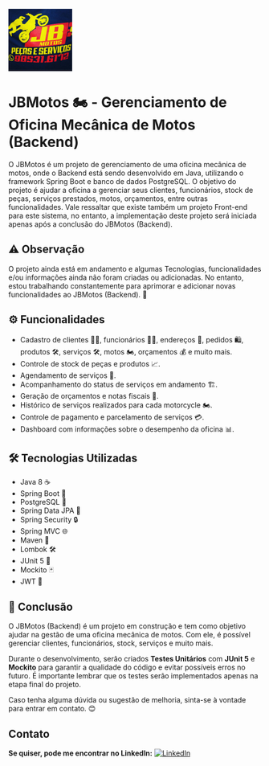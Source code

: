 ![Logo do Projeto JBMotos](https://github.com/Anderson-Silva0/JBMotos-api/blob/master/src/main/static/assets/LogoJB.png)

# JBMotos 🏍️ -  Gerenciamento de Oficina Mecânica de Motos  (Backend)

O JBMotos é um projeto de gerenciamento de uma oficina mecânica de motos, onde o Backend está sendo desenvolvido em Java, utilizando o framework Spring Boot e banco de dados PostgreSQL. O objetivo do projeto é ajudar a oficina a gerenciar seus clientes, funcionários, stock de peças, serviços prestados, motos, orçamentos, entre outras funcionalidades. Vale ressaltar que existe também um projeto Front-end para este sistema, no entanto, a implementação deste projeto será iniciada apenas após a conclusão do JBMotos (Backend).

## ⚠️ Observação

O projeto ainda está em andamento e algumas Tecnologias, funcionalidades e/ou informações ainda não foram criadas ou adicionadas. No entanto, estou trabalhando constantemente para aprimorar e adicionar novas funcionalidades ao JBMotos (Backend). 🚀

## ⚙️ Funcionalidades

- Cadastro de clientes 🧑‍🦰, funcionários 👨‍🔧, endereços 📍, pedidos 🛍️, produtos 🛠️, serviços 🛠️, motos 🏍️, orçamentos 💰 e muito mais.
- Controle de stock de peças e produtos 📈.
- Agendamento de serviços 📅.
- Acompanhamento do status de serviços em andamento 🏗️.
- Geração de orçamentos e notas fiscais 📝.
- Histórico de serviços realizados para cada motorcycle 🏍️.
- Controle de pagamento e parcelamento de serviços 💳.
- Dashboard com informações sobre o desempenho da oficina 📊.

## 🛠️ Tecnologias Utilizadas

- Java 8 ☕
- Spring Boot 🍃
- PostgreSQL 🐘
- Spring Data JPA 🔄
- Spring Security 🔒
- Spring MVC 🌐
- Maven 🧪
- Lombok 🛠️
- JUnit 5 🔬
- Mockito 🃏
- JWT 🎫

## 🎉 Conclusão

O JBMotos (Backend) é um projeto em construção e tem como objetivo ajudar na gestão de uma oficina mecânica de motos. Com ele, é possível gerenciar clientes, funcionários, stock, serviços e muito mais.

Durante o desenvolvimento, serão criados **Testes Unitários** com **JUnit 5** e **Mockito** para garantir a qualidade do código e evitar possíveis erros no futuro. É importante lembrar que os testes serão implementados apenas na etapa final do projeto.

Caso tenha alguma dúvida ou sugestão de melhoria, sinta-se à vontade para entrar em contato. 😊

## Contato

**Se quiser, pode me encontrar no LinkedIn:**  [![LinkedIn](https://img.shields.io/badge/-LinkedIn-blue?style=flat-square&logo=Linkedin&logoColor=white&link=https://www.linkedin.com/in/anderson-da-silva-004a0320b/)](https://www.linkedin.com/in/anderson-da-silva-004a0320b/)